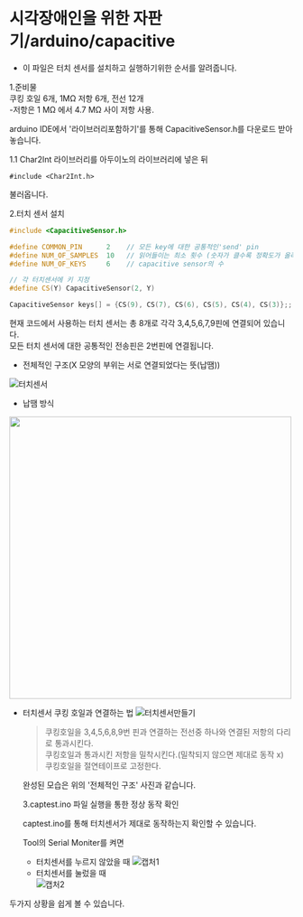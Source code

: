 # 시각장애인을 위한 자판기/arduino/capacitive
   * 이 파일은 터치 센서를 설치하고 실행하기위한 순서를 알려줍니다.
   
 1.준비물  
   쿠킹 호일 6개, 1MΩ 저항 6개, 전선 12개  
     -저항은 1 MΩ 에서 4.7 MΩ 사이 저항 사용. 
   
   arduino IDE에서 '라이브러리포함하기'를 통해 CapacitiveSensor.h를 다운로드 받아 놓습니다.
   
   1.1 Char2Int 라이브러리를 아두이노의 라이브러리에 넣은 뒤
   ```
   #include <Char2Int.h>
   ```
   불러옵니다.
  
   2.터치 센서 설치
   ```c++
   #include <CapacitiveSensor.h>

   #define COMMON_PIN      2    // 모든 key에 대한 공통적인'send' pin
   #define NUM_OF_SAMPLES  10   // 읽어들이는 최소 횟수 (숫자가 클수록 정확도가 올라갑니다)
   #define NUM_OF_KEYS     6    // capacitive sensor의 수

   // 각 터치센서에 키 지정
   #define CS(Y) CapacitiveSensor(2, Y)

   CapacitiveSensor keys[] = {CS(9), CS(7), CS(6), CS(5), CS(4), CS(3)};;
   ```
   현재 코드에서 사용하는 터치 센서는 총 8개로 각각 3,4,5,6,7,9핀에 연결되어 있습니다.  
   모든 터치 센서에 대한 공통적인 전송핀은 2번핀에 연결됩니다.

- 전체적인 구조(X 모양의 부위는 서로 연결되었다는 뜻(납땜))

![터치센서](https://user-images.githubusercontent.com/67812466/96829064-c727c900-1473-11eb-977f-d28c495047ba.PNG)


- 납땜 방식
<img src="https://user-images.githubusercontent.com/67812466/96612452-ba528a80-1338-11eb-9885-7bc12c7d2b5c.png" width="500">

- 터치센서 쿠킹 호일과 연결하는 법
![터치센서만들기](https://user-images.githubusercontent.com/67812466/96615124-dd326e00-133b-11eb-84cb-f929c6f1a710.PNG)
   
   > 쿠킹호일을 3,4,5,6,8,9번 핀과 연결하는 전선중 하나와 연결된 저항의 다리로 통과시킨다.  
   > 쿠킹호일과 통과시킨 저항을 밀착시킨다.(밀착되지 않으면 제대로 동작 x)  
   > 쿠킹호일을 절연테이프로 고정한다.    

   완성된 모습은 위의 '전체적인 구조' 사진과 같습니다.  
   
   3.captest.ino 파일 실행을 통한 정상 동작 확인  

   captest.ino를 통해 터치센서가 제대로 동작하는지 확인할 수 있습니다.  
   
   Tool의 Serial Moniter를 켜면  
   - 터치센서를 누르지 않았을 때
![캡처1](https://user-images.githubusercontent.com/67812466/96619551-449eec80-1341-11eb-98f3-4e6ba00486ea.PNG)  
   - 터치센서를 눌렀을 때   
![캡처2](https://user-images.githubusercontent.com/67812466/96619556-47014680-1341-11eb-9586-329a28cd106f.PNG)  

두가지 상황을 쉽게 볼 수 있습니다.
